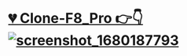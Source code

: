# [💔 Clone-F8_Pro 👉👇 ![screenshot_1680187793](https://user-images.githubusercontent.com/83102917/228886792-18cd8d5d-f1ac-4e11-92e1-ff0a6e190312.png)](https://xuanphao19.github.io/Clone-F8_Pro/)


